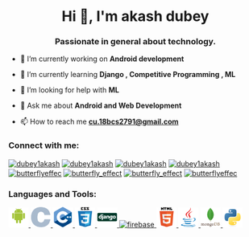 <h1 align="center">Hi 👋, I'm akash dubey</h1>
<h3 align="center">Passionate in general about technology.</h3>

- 🔭 I’m currently working on **Android development**

- 🌱 I’m currently learning **Django , Competitive Programming , ML**

- 🤝 I’m looking for help with **ML**

- 💬 Ask me about **Android and Web Development**

- 📫 How to reach me **cu.18bcs2791@gmail.com**

<h3 align="left">Connect with me:</h3>
<p align="left">
<a href="https://twitter.com/dubey1akash" target="blank"><img align="center" src="https://cdn.jsdelivr.net/npm/simple-icons@3.0.1/icons/twitter.svg" alt="dubey1akash" height="30" width="40" /></a>
<a href="https://linkedin.com/in/dubey1akash" target="blank"><img align="center" src="https://cdn.jsdelivr.net/npm/simple-icons@3.0.1/icons/linkedin.svg" alt="dubey1akash" height="30" width="40" /></a>
<a href="https://fb.com/dubey1akash" target="blank"><img align="center" src="https://cdn.jsdelivr.net/npm/simple-icons@3.0.1/icons/facebook.svg" alt="dubey1akash" height="30" width="40" /></a>
<a href="https://instagram.com/dubey1akash" target="blank"><img align="center" src="https://cdn.jsdelivr.net/npm/simple-icons@3.0.1/icons/instagram.svg" alt="dubey1akash" height="30" width="40" /></a>
<a href="https://www.codechef.com/users/butterflyeffec" target="blank"><img align="center" src="https://cdn.jsdelivr.net/npm/simple-icons@3.1.0/icons/codechef.svg" alt="butterflyeffec" height="30" width="40" /></a>
<a href="https://codeforces.com/profile/butterfly_effect" target="blank"><img align="center" src="https://cdn.jsdelivr.net/npm/simple-icons@3.0.1/icons/codeforces.svg" alt="butterfly_effect" height="30" width="40" /></a>
<a href="https://www.leetcode.com/butterfly_effect" target="blank"><img align="center" src="https://cdn.jsdelivr.net/npm/simple-icons@3.0.1/icons/leetcode.svg" alt="butterfly_effect" height="30" width="40" /></a>
<a href="https://auth.geeksforgeeks.org/user/butterflyeffec" target="blank"><img align="center" src="https://cdn.jsdelivr.net/npm/simple-icons@3.0.1/icons/geeksforgeeks.svg" alt="butterflyeffec" height="30" width="40" /></a>
</p>

<h3 align="left">Languages and Tools:</h3>
<p align="left"> <a href="https://developer.android.com" target="_blank"> <img src="https://raw.githubusercontent.com/devicons/devicon/master/icons/android/android-original-wordmark.svg" alt="android" width="40" height="40"/> </a> <a href="https://www.cprogramming.com/" target="_blank"> <img src="https://raw.githubusercontent.com/devicons/devicon/master/icons/c/c-original.svg" alt="c" width="40" height="40"/> </a> <a href="https://www.w3schools.com/cpp/" target="_blank"> <img src="https://raw.githubusercontent.com/devicons/devicon/master/icons/cplusplus/cplusplus-original.svg" alt="cplusplus" width="40" height="40"/> </a> <a href="https://www.w3schools.com/css/" target="_blank"> <img src="https://raw.githubusercontent.com/devicons/devicon/master/icons/css3/css3-original-wordmark.svg" alt="css3" width="40" height="40"/> </a> <a href="https://www.djangoproject.com/" target="_blank"> <img src="https://raw.githubusercontent.com/devicons/devicon/master/icons/django/django-original.svg" alt="django" width="40" height="40"/> </a> <a href="https://firebase.google.com/" target="_blank"> <img src="https://www.vectorlogo.zone/logos/firebase/firebase-icon.svg" alt="firebase" width="40" height="40"/> </a> <a href="https://www.w3.org/html/" target="_blank"> <img src="https://raw.githubusercontent.com/devicons/devicon/master/icons/html5/html5-original-wordmark.svg" alt="html5" width="40" height="40"/> </a> <a href="https://www.java.com" target="_blank"> <img src="https://raw.githubusercontent.com/devicons/devicon/master/icons/java/java-original.svg" alt="java" width="40" height="40"/> </a> <a href="https://www.mongodb.com/" target="_blank"> <img src="https://raw.githubusercontent.com/devicons/devicon/master/icons/mongodb/mongodb-original-wordmark.svg" alt="mongodb" width="40" height="40"/> </a> <a href="https://www.python.org" target="_blank"> <img src="https://raw.githubusercontent.com/devicons/devicon/master/icons/python/python-original.svg" alt="python" width="40" height="40"/> </a> </p>

